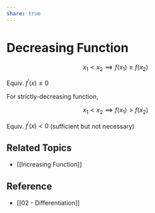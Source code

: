 ```yaml
---
share: true
---
```


# Decreasing Function

$$
x_{1}<x_{2}\implies f(x_{1}) \ge f(x_{2})
$$

Equiv. $f^{\prime}\left(x\right)\le0$

For strictly-decreasing function,

$$
x_{1}<x_{2}\implies f(x_{1}) > f(x_{2})
$$

Equiv. $f^{\prime}\left(x\right)<0$ (sufficient but not necessary)

## Related Topics

- [[Increasing Function]]

## Reference

- [[02 - Differentiation]]

